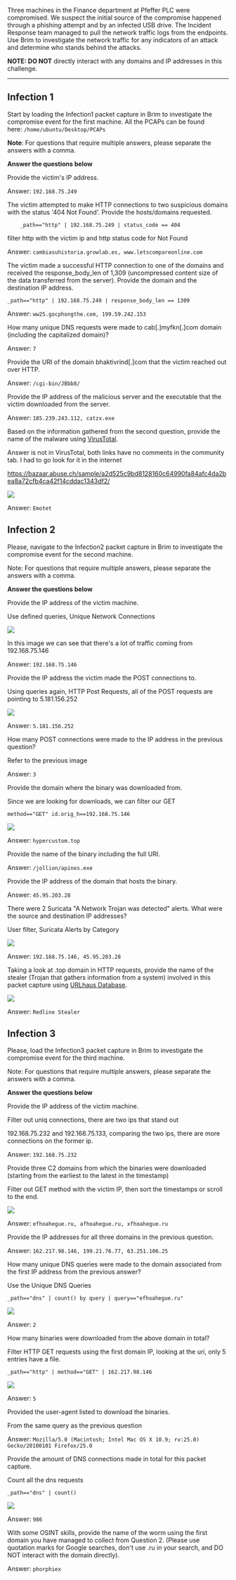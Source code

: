 <!--![](https://i.ibb.co/T1tPZdn/Depositphotos-174220344-s-2019.jpg)  -->

Three machines in the Finance department at Pfeffer PLC were compromised. We suspect the initial source of the compromise happened through a phishing attempt and by an infected USB drive. The Incident Response team managed to pull the network traffic logs from the endpoints. Use Brim to investigate the network traffic for any indicators of an attack and determine who stands behind the attacks. 

**NOTE: DO NOT** directly interact with any domains and IP addresses in this challenge. 

---

<!--Deploy the machine attached to this task; it will be visible in the **split-screen** view once it is ready.

If you don't see a virtual machine load then click the **Show Split View** button.

![](https://assets.tryhackme.com/additional/brimchallenge/brim-split-view.png)-->

## Infection 1
Start by loading the Infection1 packet capture in Brim to investigate the compromise event for the first machine. All the PCAPs can be found here: `/home/ubuntu/Desktop/PCAPs`  

**Note**: For questions that require multiple answers, please separate the answers with a comma.

**Answer the questions below**

Provide the victim's IP address.

Answer: `192.168.75.249`

The victim attempted to make HTTP connections to two suspicious domains with the status '404 Not Found'. Provide the hosts/domains requested. 

```
    _path=="http" | 192.168.75.249 | status_code == 404
```

filter http with the victim ip and http status code for Not Found

Answer: `cambiasuhistoria.growlab.es, www.letscompareonline.com`

The victim made a successful HTTP connection to one of the domains and received the response_body_len of 1,309 (uncompressed content size of the data transferred from the server). Provide the domain and the destination IP address.

```
_path=="http" | 192.168.75.249 | response_body_len == 1309
```

Answer: `ww25.gocphongthe.com, 199.59.242.153`

How many unique DNS requests were made to cab[.]myfkn[.]com domain (including the capitalized domain)? 

Answer: `7`

Provide the URI of the domain bhaktivrind[.]com that the victim reached out over HTTP. 

Answer: `/cgi-bin/JBbb8/`

Provide the IP address of the malicious server and the executable that the victim downloaded from the server. 

Answer: `185.239.243.112, catzx.exe`

Based on the information gathered from the second question, provide the name of the malware using [VirusTotal](https://www.virustotal.com/gui/home/upload). 

Answer is not in VirusTotal, both links have no comments in the community tab. I had to go look for it in the internet

https://bazaar.abuse.ch/sample/a2d525c9bd8128160c64990fa84afc4da2bea8a72cfb4ca42f14cddac1343df2/

![](../screenshots/Masterminds/Masterminds_001.png)

Answer: `Emotet`

## Infection 2
Please, navigate to the Infection2 packet capture in Brim to investigate the compromise event for the second machine.

Note: For questions that require multiple answers, please separate the answers with a comma.  

**Answer the questions below**

Provide the IP address of the victim machine. 

Use defined queries, Unique Network Connections

![](../screenshots/Masterminds/Masterminds_002.png)

In this image we can see that there's a lot of traffic coming from 192.168.75.146

Answer: `192.168.75.146`

Provide the IP address the victim made the POST connections to. 

Using queries again, HTTP Post Requests, all of the POST requests are pointing to 5.181.156.252

![](../screenshots/Masterminds/Masterminds_003.png)

Answer: `5.181.156.252`

How many POST connections were made to the IP address in the previous question?

Refer to the previous image

Answer: `3`

Provide the domain where the binary was downloaded from. 

Since we are looking for downloads, we can filter our GET

```
method=="GET" id.orig_h==192.168.75.146
```

![](../screenshots/Masterminds/Masterminds_004.png)

Answer: `hypercustom.top`

Provide the name of the binary including the full URI.

Answer: `/jollion/apines.exe`

Provide the IP address of the domain that hosts the binary.

Answer: `45.95.203.28`

There were 2 Suricata "A Network Trojan was detected" alerts. What were the source and destination IP addresses? 

User filter, Suricata Alerts by Category

![](../screenshots/Masterminds/Masterminds_005.png)

Answer: `192.168.75.146, 45.95.203.28`

Taking a look at .top domain in HTTP requests, provide the name of the stealer (Trojan that gathers information from a system) involved in this packet capture using [URLhaus Database](https://urlhaus.abuse.ch/). 

![](../screenshots/Masterminds/Masterminds_006.png)

Answer: `Redline Stealer`

## Infection 3
Please, load the Infection3 packet capture in Brim to investigate the compromise event for the third machine.  

Note: For questions that require multiple answers, please separate the answers with a comma.  

**Answer the questions below**

Provide the IP address of the victim machine.

Filter out uniq connections, there are two ips that stand out

192.168.75.232 and 192.168.75.133, comparing the two ips, there are more connections on the former ip.

Answer: `192.168.75.232`

Provide three C2 domains from which the binaries were downloaded (starting from the earliest to the latest in the timestamp)

Filter out GET method with the victim IP, then sort the timestamps or scroll to the end.

![](../screenshots/Masterminds/Masterminds_007.png)

Answer: `efhoahegue.ru, afhoahegue.ru, xfhoahegue.ru`

Provide the IP addresses for all three domains in the previous question.

Answer: `162.217.98.146, 199.21.76.77, 63.251.106.25`

How many unique DNS queries were made to the domain associated from the first IP address from the previous answer? 

Use the Unique DNS Queries

```
_path=="dns" | count() by query | query=="efhoahegue.ru"
```

![](../screenshots/Masterminds/Masterminds_008.png)

Answer: `2`

How many binaries were downloaded from the above domain in total? 

Filter HTTP GET requests using the first domain IP, looking at the uri, only 5 entries have a file.

```
_path=="http" | method=="GET" | 162.217.98.146
```

![](../screenshots/Masterminds/Masterminds_009.png)

Answer: `5`

Provided the user-agent listed to download the binaries. 

From the same query as the previous question

Answer: `Mozilla/5.0 (Macintosh; Intel Mac OS X 10.9; rv:25.0) Gecko/20100101 Firefox/25.0`

Provide the amount of DNS connections made in total for this packet capture.

Count all the dns requests

```
_path=="dns" | count()
```

![](../screenshots/Masterminds/Masterminds_010.png)

Answer: `986`

With some OSINT skills, provide the name of the worm using the first domain you have managed to collect from Question 2. (Please use quotation marks for Google searches, don't use .ru in your search, and DO NOT interact with the domain directly).

Answer: `phorphiex`